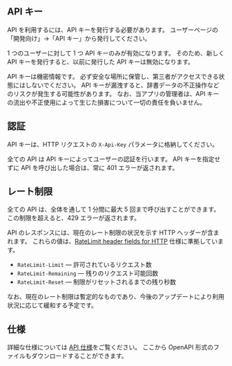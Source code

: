 <!-- title: API の利用方法 -->


## API キー
API を利用するには、API キーを発行する必要があります。
ユーザーページの「開発向け」→「API キー」から発行してください。

1 つのユーザーに対して 1 つ API キーのみが有効になります。
そのため、新しく API キーを発行すると、以前に発行した API キーは無効になります。

API キーは機密情報です。
必ず安全な場所に保管し、第三者がアクセスできる状態にはしないでください。
API キーが漏洩すると、辞書データの不正操作などのリスクが発生する可能性があります。
なお、当アプリの管理者は、API キーの流出や不正使用によって生じた損害について一切の責任を負いません。

## 認証
API キーは、HTTP リクエストの `X-Api-Key` パラメータに格納してください。

全ての API は API キーによってユーザーの認証を行います。
API キーを指定せずに API を呼び出した場合は、常に 401 エラーが返されます。

## レート制限
全ての API は、全体を通して 1 分間に最大 5 回まで呼び出すことができます。
この制限を超えると、429 エラーが返されます。

API のレスポンスには、現在のレート制限の状況を示す HTTP ヘッダーが含まれます。
これらの値は、[RateLimit header fields for HTTP](https://datatracker.ietf.org/doc/html/draft-ietf-httpapi-ratelimit-headers-06) 仕様に準拠しています。

- `RateLimit-Limit` — 許可されているリクエスト数
- `RateLimit-Remaining` — 残りのリクエスト可能回数
- `RateLimit-Reset` — 制限がリセットされるまでの残り秒数

なお、現在のレート制限は暫定的なものであり、今後のアップデートにより利用状況に応じて緩和する予定です。

## 仕様
詳細な仕様については [API 仕様](/api)をご覧ください。
ここから OpenAPI 形式のファイルもダウンロードすることができます。